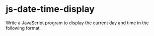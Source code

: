 # js-date-time-display
 Write a JavaScript program to display the current day and time in the following format. 
